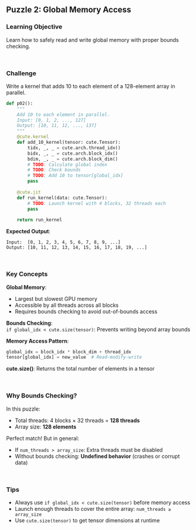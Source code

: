 ## <b>Puzzle 2: Global Memory Access</b>

### <b>Learning Objective</b>
Learn how to safely read and write global memory with proper bounds checking.

<br>

### <b>Challenge</b>
Write a kernel that adds 10 to each element of a 128-element array in parallel.

```py
def p02():
    """
    Add 10 to each element in parallel.
    Input: [0, 1, 2, ..., 127]
    Output: [10, 11, 12, ..., 137]
    """
    @cute.kernel
    def add_10_kernel(tensor: cute.Tensor):
        tidx, _, _ = cute.arch.thread_idx()
        bidx, _, _ = cute.arch.block_idx()
        bdim, _, _ = cute.arch.block_dim()
        # TODO: Calculate global index
        # TODO: Check bounds
        # TODO: Add 10 to tensor[global_idx]
        pass
    
    @cute.jit
    def run_kernel(data: cute.Tensor):
        # TODO: Launch kernel with 4 blocks, 32 threads each
        pass
    
    return run_kernel
```

**Expected Output**: 
```
Input:  [0, 1, 2, 3, 4, 5, 6, 7, 8, 9, ...]
Output: [10, 11, 12, 13, 14, 15, 16, 17, 18, 19, ...]
```

<br>

### <b>Key Concepts</b>

**Global Memory**: <br>
- Largest but slowest GPU memory
- Accessible by all threads across all blocks
- Requires bounds checking to avoid out-of-bounds access

**Bounds Checking**: <br>
`if global_idx < cute.size(tensor)`: Prevents writing beyond array bounds <br>

**Memory Access Pattern**: <br>
```python
global_idx = block_idx * block_dim + thread_idx
tensor[global_idx] = new_value  # Read-modify-write
```

**cute.size()**: Returns the total number of elements in a tensor <br>

<br>

### <b>Why Bounds Checking?</b>

In this puzzle:
- Total threads: 4 blocks × 32 threads = **128 threads**
- Array size: **128 elements**

Perfect match! But in general:
- If `num_threads > array_size`: Extra threads must be disabled
- Without bounds checking: **Undefined behavior** (crashes or corrupt data)

<br>

### <b>Tips</b>
- Always use `if global_idx < cute.size(tensor)` before memory access
- Launch enough threads to cover the entire array: `num_threads ≥ array_size`
- Use `cute.size(tensor)` to get tensor dimensions at runtime
